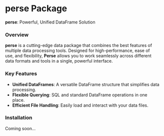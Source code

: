 # perse Package

**perse**: Powerful, Unified DataFrame Solution

### Overview

**perse** is a cutting-edge data package that combines the best features of multiple data processing tools. Designed for high-performance, ease of use, and flexibility, **Perse** allows you to work seamlessly across different data formats and tools in a single, powerful interface.

### Key Features

- **Unified DataFrames**: A versatile DataFrame structure that simplifies data processing.
- **Flexible Querying**: SQL and standard DataFrame operations in one place.
- **Efficient File Handling**: Easily load and interact with your data files.

### Installation

Coming soon...  
